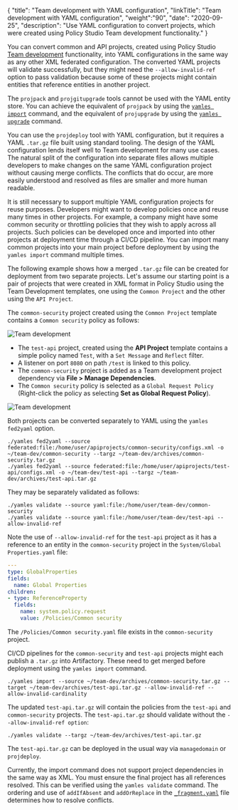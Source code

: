 {
"title": "Team development with YAML configuration",
"linkTitle": "Team development with YAML configuration",
"weight":"90",
"date": "2020-09-25",
"description": "Use YAML configuration to convert projects, which were created using Policy Studio Team development functionality."
}

You can convert common and API projects, created using Policy Studio [Team development](/docs/apigtw_devops/team_dev_practices#enable-team-development-in-policy-studio) functionality, into YAML configurations in the same way as any other XML federated configuration. The converted YAML projects will validate successfully, but they might need the `--allow-invalid-ref` option to pass validation because some of these projects might contain entities that reference entities in another project.

The `projpack` and `projgitupgrade` tools cannot be used with the YAML entity store. You can achieve the equivalent of `projpack` by using the [`yamles import`](/docs/apim_yamles/apim_yamles_cli/yamles_cli_importexport#import-a-yaml-configuration-into-another-yaml-configuration) command, and the equivalent of `projupgrade` by using the [`yamles upgrade`](/docs/apim_yamles/apim_yamles_cli/yamles_cli_upgrade) command.

You can use the `projdeploy` tool with YAML configuration, but it requires a YAML `.tar.gz` file built using standard tooling. The design of the YAML configuration lends itself well to Team development for many use cases. The natural split of the configuration into separate files allows multiple developers to make changes on the same YAML configuration project without causing merge conflicts. The conflicts that do occur, are more easily understood and resolved as files are smaller and more human readable.

It is still necessary to support multiple YAML configuration projects for reuse purposes. Developers might want to develop policies once and reuse many times in other projects. For example, a company might have some common security or throttling policies that they wish to apply across all projects. Such policies can be developed once and imported into other projects at deployment time through a CI/CD pipeline. You can import many common projects into your main project before deployment by using the `yamles import` command multiple times.

The following example shows how a merged `.tar.gz` file can be created for deployment from two separate projects. Let's assume our starting point is a pair of projects that were created in XML format in Policy Studio using the Team Development templates, one using the `Common Project` and the other using the `API Project`.

The `common-security` project created using the `Common Project` template contains a `Common security` policy as follows:

![Team development](/Images/apim_yamles/yamles_team_dev.png)

* The `test-api` project, created using the **API Project** template contains a simple policy named `Test`, with a `Set Message` and `Reflect` filter.
* A listener on port `8080` on path `/test` is linked to this policy.
* The `common-security` project is added as a Team development project dependency via **File > Manage Dependencies**.
* The `Common security` policy is selected as a `Global Request Policy` (Right-click the policy as selecting **Set as Global Request Policy**).

![Team development](/Images/apim_yamles/yamles_team_dev_2.png)

Both projects can be converted separately to YAML using the `yamles fed2yaml` option.

```
./yamles fed2yaml --source federated:file:/home/user/apiprojects/common-security/configs.xml -o ~/team-dev/common-security --targz ~/team-dev/archives/common-security.tar.gz
./yamles fed2yaml --source federated:file:/home/user/apiprojects/test-api/configs.xml -o ~/team-dev/test-api --targz ~/team-dev/archives/test-api.tar.gz
```

They may be separately validated as follows:

```
./yamles validate --source yaml:file:/home/user/team-dev/common-security
./yamles validate --source yaml:file:/home/user/team-dev/test-api --allow-invalid-ref
```

Note the use of `--allow-invalid-ref` for the `test-api` project as it has a reference to an entity in the `common-security` project in the `System/Global Properties.yaml` file:

```yaml
---
type: GlobalProperties
fields:
  name: Global Properties
children:
- type: ReferenceProperty
  fields:
    name: system.policy.request
    value: /Policies/Common security
```

The `/Policies/Common security.yaml` file exists in the `common-security` project.

CI/CD pipelines for the `common-security` and `test-api` projects might each publish a `.tar.gz` into Artifactory. These need to get merged before deployment using the `yamles import` command.

```
./yamles import --source ~/team-dev/archives/common-security.tar.gz --target ~/team-dev/archives/test-api.tar.gz --allow-invalid-ref --allow-invalid-cardinality
```

The updated `test-api.tar.gz` will contain the policies from the `test-api` and `common-security` projects. The `test-api.tar.gz` should validate without the `--allow-invalid-ref option`:

```
./yamles validate --targz ~/team-dev/archives/test-api.tar.gz
```

The `test-api.tar.gz` can be deployed in the usual way via `managedomain` or `projdeploy`.

Currently, the import command does not support project dependencies in the same way as XML. You must ensure the final project has all references resolved. This can be verified using the `yamles validate` command. The ordering and use of `addIfAbsent` and `addOrReplace` in the [`_fragment.yaml`](/docs/apim_yamles/apim_yamles_cli/yamles_cli_importexport#use-the-_fragmentyaml-file-to-export) file determines how to resolve conflicts.
